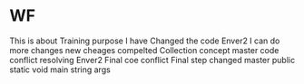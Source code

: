 # WF
This is about Training purpose
I have Changed the code
 Enver2
I can do more changes
new cheages compelted 
Collection concept
master
code conflict resolving
Enver2
Final coe conflict
Final step changed
 master
 public static void main string args
